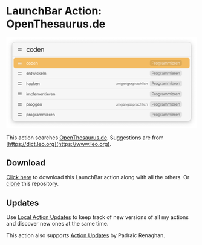 # LaunchBar Action: OpenThesaurus.de

<img src="ot.png" width="600"/> 

This action searches [OpenThesaurus.de](https://github.com/danielnaber/openthesaurus#license). Suggestions are from 
[https://dict.leo.org](https://www.leo.org). 

## Download

[Click here](https://github.com/Ptujec/LaunchBar/archive/refs/heads/master.zip) to download this LaunchBar action along with all the others. Or [clone](https://docs.github.com/en/repositories/creating-and-managing-repositories/cloning-a-repository) this repository.

## Updates

Use [Local Action Updates](https://github.com/Ptujec/LaunchBar/tree/master/Local-Action-Updates#launchbar-action-local-action-updates) to keep track of new versions of all my actions and discover new ones at the same time. 

This action also supports [Action Updates](https://renaghan.com/launchbar/action-updates/) by Padraic Renaghan.
